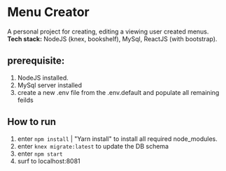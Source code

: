 # Menu Creator
A personal project for creating, editing a viewing user created menus. <br />
<b>Tech stack:</b> NodeJS (knex, bookshelf), MySql, ReactJS (with bootstrap).

prerequisite:
-------------
1. NodeJS installed.
2. MySql server installed
3. create a new .env file from the .env.default and populate all remaining feilds

How to run
-----------
1. enter `npm install` | "Yarn install" to install all required node_modules.
2. enter `knex migrate:latest` to update the DB schema
3. enter `npm start`
4. surf to localhost:8081